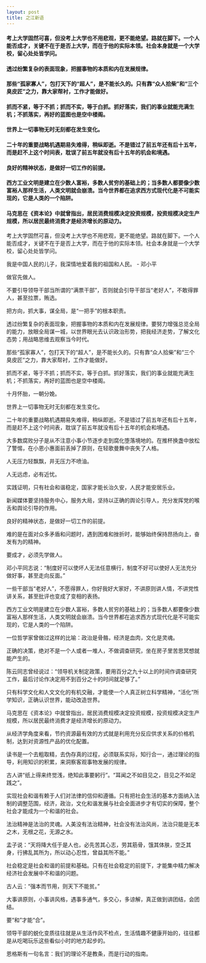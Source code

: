 ```yaml
---
layout: post
title: 之江新语
---
```

#### 考上大学固然可喜，但没考上大学也不用悲观，更不能绝望。路就在脚下。一个人能否成才，关键不在于是否上大学，而在于他的实际本领。社会本身就是一个大学校，留心处处皆学问。
#### 透过纷繁复杂的表面现象，把握事物的本质和内在发展规律。
#### 那些“孤家寡人”，包打天下的“超人”，是不能长久的。只有靠“众人拾柴”和“三个臭皮匠”之力，靠大家帮衬，工作才能做好。
#### 抓而不紧，等于不抓；抓而不实，等于白抓。抓好落实，我们的事业就能充满生机；不抓落实，再好的蓝图也是空中楼阁。
#### 世界上一切事物无时无刻都在发生变化。
#### 二十年的重要战略机遇期易失难得，稍纵即逝。不是错过了前五年还有后十五年，而是赶不上这个时间表，耽误了前五年就没有后十五年的机会和境遇。
#### 良好的精神状态，是做好一切工作的前提。
#### 西方工业文明是建立在少数人富裕，多数人贫穷的基础上的；当多数人都要像少数富裕人那样生活，人类文明就会崩溃。当今世界都在追求西方式现代化是不可能实现的，它是人类的一个陷阱。
#### 马克思在《资本论》中就曾指出，居民消费规模决定投资规模，投资规模决定生产规模，所以居民最终消费才是经济增长的原动力。
<!-- more -->
考上大学固然可喜，但没考上大学也不用悲观，更不能绝望。路就在脚下。一个人能否成才，关键不在于是否上大学，而在于他的实际本领。社会本身就是一个大学校，留心处处皆学问。

我是中国人民的儿子，我深情地爱着我的祖国和人民。 - 邓小平

做官先做人。

不要引导领导干部当所谓的“满票干部”，否则就会引导干部当“老好人”，不敢得罪人，甚至拉票，贿选。

把方向，抓大事，谋全局，是“一把手”的根本职责。

透过纷繁复杂的表面现象，把握事物的本质和内在发展规律。要努力增强总览全局的能力，放眼全局谋一城，以世界眼光去认识政治形势，把我经济走势，了解文化态势；用战略思维去观察当今时代。

那些“孤家寡人”，包打天下的“超人”，是不能长久的。只有靠“众人拾柴”和“三个臭皮匠”之力，靠大家帮衬，工作才能做好。

抓而不紧，等于不抓；抓而不实，等于白抓。抓好落实，我们的事业就能充满生机；不抓落实，再好的蓝图也是空中楼阁。

十月怀胎，一朝分娩。

世界上一切事物无时无刻都在发生变化。

二十年的重要战略机遇期易失难得，稍纵即逝。不是错过了前五年还有后十五年，而是赶不上这个时间表，耽误了前五年就没有后十五年的机会和境遇。

大多数腐败分子是从不注意小事小节逐步走到腐化堕落境地的。在推杯换盏中放松了警惕，在小恩小惠面前丢掉了原则，在轻歌曼舞中丧失了人格。

人无压力轻飘飘，井无压力不喷油。

人无远虑，必有近忧。

实践证明，只有社会和谐稳定，国家才能长治久安，人民才能安居乐业。

新闻媒体要坚持服务中心，服务大局，坚持以正确的舆论引导人，充分发挥党的喉舌和舆论引导的作用。

良好的精神状态，是做好一切工作的前提。

难的是在面对众多矛盾和问题时，遇到困难和挫折时，能够始终保持昂扬向上，奋发有为的精神。

要成才，必须先学做人。

邓小平同志说：“制度好可以使坏人无法任意横行，制度不好可以使好人无法充分做好事，甚至走向反面。”

一些干部当“老好人”，不愿得罪人，你好我好大家好，不讲原则讲人情，不讲党性讲关系，甚至批评也变成了变相的表扬。

西方工业文明是建立在少数人富裕，多数人贫穷的基础上的；当多数人都要像少数富裕人那样生活，人类文明就会崩溃。当今世界都在追求西方式现代化是不可能实现的，它是人类的一个陷阱。

一位哲学家曾做过这样的比喻：政治是骨骼，经济是血肉，文化是灵魂。

正确的决策，绝对不是一个人或者一堆人，不做调查研究，坐在房子里苦思冥想就能产生的。

陈云同志曾经说过：“领导机关制定政策，要用百分之九十以上的时间作调查研究工作，最后讨论作决定用不到百分之十的时间就足够了。”

只有科学文化和人文文化的有机交融，才能使一个人真正树立科学精神，“活化”所学知识，正确认识世界，能动改造世界。

马克思在《资本论》中就曾指出，居民消费规模决定投资规模，投资规模决定生产规模，所以居民最终消费才是经济增长的原动力。

从经济学角度来看，节约资源最有效的方式就是利用充分反应供求关系的价格机制，达到对资源性产品的优化配置。

读书是一个去粗取精，去伪存真的过程，必须联系实际，知行合一，通过理论的指导，利用知识的积累，来洞察客观事物发展的规律。

古人讲“纸上得来终觉浅，绝知此事要躬行”。“耳闻之不如目见之，目见之不如足践之”。

实现社会和谐有赖于人们对法律的信仰和遵循。只有把社会生活的基本方面纳入法制的调整范围，经济，政治，文化和谐发展与社会全面进步才有切实的保障，整个社会才能成为一个和谐的社会。

法治精神是法治的灵魂。人美没有法治精神，社会没有法治风尚，法治只能是无本之木，无根之花，无源之水。

孟子说：“天将降大任于是人也，必先苦其心志，劳其筋骨，饿其体肤，空乏其身，行拂乱其所为，所以动心忍性，曾益其所不能。”

社会稳定是社会和谐的前提和基础。只有在社会稳定的前提下，才能集中精力解决经济社会发展中不和谐的问题。

古人云：“强本而节用，则天下不能贫。”

大事讲原则，小事讲风格，遇事多通气，多交心，多谅解，真正做到讲团结，会团结。

要“和”才能“合”。

领导干部的蜕化变质往往就是从生活作风不检点，生活情趣不健康开始的，往往都是从吃喝玩乐这些看似小时的地方起步的。

恩格斯有一句名言：我们的理论不是教条，而是行动的指南。